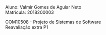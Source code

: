 Aluno: Valmir Gomes de Aguiar Neto <br>
Matrícula: 2018200003 <br>

COM10508 - Projeto de Sistemas de Software <br>
Reavaliação extra P1 <br>